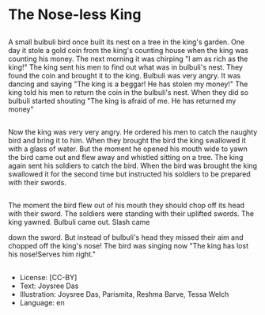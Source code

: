 # The Nose-less King

##
A small bulbuli bird once built its nest on a tree in the king's garden. One day it stole a gold coin from the king's counting house when the king was counting his money. The next morning it was chirping "I am as rich as the king!" The king sent his men to find out what was in bulbuli's nest. They found the coin and brought it to the king. Bulbuli was very angry. It was dancing and saying "The king is a beggar! He has stolen my money!" The king told his men to return the coin in the bulbuli's nest. When they did so bulbuli started shouting "The king is afraid of me. He has returned my money"

##
Now the king was very very angry. He ordered his men to catch the naughty bird and bring it to him. When they brought the bird the king swallowed it with a glass of water. But the moment he opened his mouth wide to yawn the bird came out and flew away and whistled sitting on a tree. The king again sent his soldiers to catch the bird. When the bird was brought the king swallowed it for the second time but instructed his soldiers to be prepared with their swords.

##
The moment the bird flew out of his mouth they should chop off its head with their sword. The soldiers were standing with their uplifted swords. The king yawned. Bulbuli came out. Slash came

down the sword. But instead of bulbuli's head they missed their aim and chopped off the king's nose! The bird was singing now "The king has lost his nose!Serves him right."

##
* License: [CC-BY]
* Text: Joysree Das
* Illustration: Joysree Das, Parismita, Reshma Barve, Tessa Welch
* Language: en
